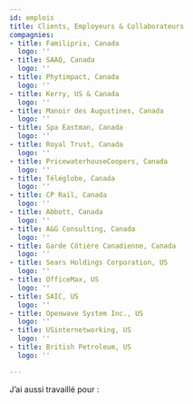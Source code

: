 ```yaml
---
id: emplois
title: Clients, Employeurs & Collaborateurs
compagnies:
- title: Familiprix, Canada
  logo: ''
- title: SAAQ, Canada
  logo: ''
- title: Phytimpact, Canada
  logo: ''
- title: Kerry, US & Canada
  logo: ''
- title: Manoir des Augustines, Canada
  logo: ''
- title: Spa Eastman, Canada
  logo: ''
- title: Royal Trust, Canada
  logo: ''
- title: PricewaterhouseCoopers, Canada
  logo: ''
- title: Téléglobe, Canada
  logo: ''
- title: CP Rail, Canada
  logo: ''
- title: Abbott, Canada
  logo: ''
- title: A&G Consulting, Canada
  logo: ''
- title: Garde Côtière Canadienne, Canada
  logo: ''
- title: Sears Holdings Corporation, US
  logo: ''
- title: OfficeMax, US
  logo: ''
- title: SAIC, US
  logo: ''
- title: Openwave System Inc., US
  logo: ''
- title: USinternetworking, US
  logo: ''
- title: British Petroleum, US
  logo: ''

---
```

J’ai aussi travaillé pour :